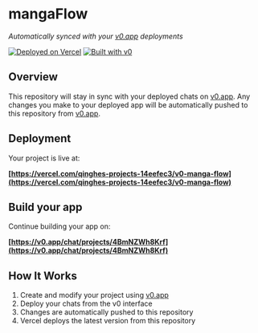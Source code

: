 # mangaFlow

*Automatically synced with your [v0.app](https://v0.app) deployments*

[![Deployed on Vercel](https://img.shields.io/badge/Deployed%20on-Vercel-black?style=for-the-badge&logo=vercel)](https://vercel.com/qinghes-projects-14eefec3/v0-manga-flow)
[![Built with v0](https://img.shields.io/badge/Built%20with-v0.app-black?style=for-the-badge)](https://v0.app/chat/projects/4BmNZWh8Krf)

## Overview

This repository will stay in sync with your deployed chats on [v0.app](https://v0.app).
Any changes you make to your deployed app will be automatically pushed to this repository from [v0.app](https://v0.app).

## Deployment

Your project is live at:

**[https://vercel.com/qinghes-projects-14eefec3/v0-manga-flow](https://vercel.com/qinghes-projects-14eefec3/v0-manga-flow)**

## Build your app

Continue building your app on:

**[https://v0.app/chat/projects/4BmNZWh8Krf](https://v0.app/chat/projects/4BmNZWh8Krf)**

## How It Works

1. Create and modify your project using [v0.app](https://v0.app)
2. Deploy your chats from the v0 interface
3. Changes are automatically pushed to this repository
4. Vercel deploys the latest version from this repository